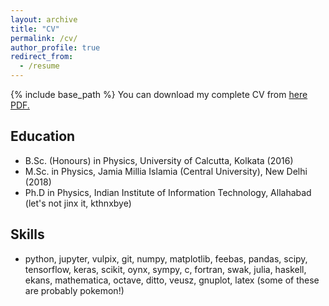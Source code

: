 ```yaml
---
layout: archive
title: "CV"
permalink: /cv/
author_profile: true
redirect_from:
  - /resume
---
```


{% include base_path %}
You can download my complete CV from [here](https:subhodeeps.github.io/files/cv_subhodeepiiita.pdf)
<a href="subhodeeps.github.io/files/cv_subhodeepiiita.pdf" target="_blank">PDF.</a>
## Education

* B.Sc. (Honours) in Physics, University of Calcutta, Kolkata (2016)
* M.Sc. in Physics, Jamia Millia Islamia (Central University), New Delhi (2018)
* Ph.D in Physics, Indian Institute of Information Technology, Allahabad (let's not jinx it, kthnxbye)

## Skills
* python, jupyter, vulpix, git, numpy, matplotlib, feebas, pandas, scipy, tensorflow, keras, scikit, oynx, sympy, c, fortran, swak, julia, haskell, ekans, mathematica, octave, ditto, veusz, gnuplot, latex (some of these are probably pokemon!)
